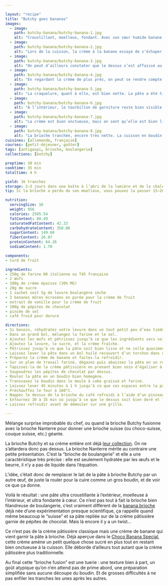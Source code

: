 ```yaml
---

layout: "recipe"
title: "Butchy goes bananas"
images:
  - image:
    path: butchy-banana/butchy-banana-1.jpg
    alt: "Croustillant, moelleux, fondant. Avec son cœur humide banane chocolat créé par le roulage de la pâte, il faut une mie assez dense autour pour que tout se tienne sans casser."
  - image:
    path: butchy-banana/butchy-banana-2.jpg
    alt: "Lors de la cuisson, la crème à la banane essaye de s’échaper, ce qui crée une belle énorme craquelure qui rappelle le suisse."
  - image:
    path: butchy-banana/butchy-banana-3.jpg
    alt: "On peut d’ailleurs constater que le dessus s’est affaissé au centre."
  - image:
    path: butchy-banana/butchy-banana-4.jpg
    alt: "En regardant la crème de plus près, on peut se rendre compte qu’il y a quelque chose de différent, elle n'est pas aussi jaune que la crème patissière, et un peu plus transparente aussi."
  - image:
    path: butchy-banana/butchy-banana-5.jpg
    alt: "La craquelure, quant à elle, est bien nette. La pâte a été tiraillée d’un coup. Ça s’explique aussi par le fait que la pâte ne colle pas du tout, tout juste hydratée par les ingrédients humides, sans aucun liquide."
  - image:
    path: butchy-banana/butchy-banana-6.jpg
    alt: "À l’intérieur, le tourbillon de garniture reste bien visible. Il est ultra généraux au centre, et rend le cœur bien humide."
  - image:
    path: butchy-banana/butchy-banana-7.jpg
    alt: "La crème est bien onctueuse, mais on sent qu’elle est bien liée de par la présence de la banane, qui peut être amenée à remplacer les œufs dans des recettes sucrées. Elle est un peu plus consistante, moins crèmeuse que la pâtissière. C’est une purée de banane bien épaissie."
  - image:
    path: butchy-banana/butchy-banana-8.jpg
    alt: "La brioche tranchée, encore très nette. La cuisson en boudin est vraiment une caractéristique de cette brioche. Ça rappelle les bûches roulées mais pas tout à fait, ça se rapproche du stollen et de sa pâte d’amande ou presque, ça permet vraiment ce cœur humide entouré de chocolat fondant."
cuisines: [allemande, française]
courses: [petit-déjeuner, goûter]
tags: [antigaspi, brioche, boulangerie]
collections: [butchy]

preptime: 30 min
cooktime: 35 min
totaltime: 4 h

yield: 16 tranches
storage: 2–3 jours dans une boîte à l’abri de la lumière et de la chaleur à température ambiante.
tip: Si la brioche a perdu de son moelleux, vous pouvez la passer 15–20 secondes au micro-ondes pour lui faire retrouver toute sa douceur.

nutrition:
  servingSize: 16
  weight: 956
  calories: 2505.54
  fatContent: 80.49
  saturatedFatContent: 42.33
  carbohydrateContent: 358.06
  sugarContent: 149.60
  fiberContent: 26.87
  proteinContent: 64.26
  sodiumContent: 1.70

components: 
- Curd de fruit

ingredients:
- 250g de farine 00 italienne ou T45 française
- 2 œufs
- 100g de crème épaisse (30% MG)
- 20g de sucre
- 1 sachet soit 5g de levure boulangère sèche
- 2 bananes mûres écrasées en purée pour la crème de fruit
- extrait de vanille pour la crème de fruit
- 100g de pépites de chocolat
- pincée de sel
- café froid pour dorure

directions:
- Si besoin, réhydratez votre levure dans un tout petit peu d’eau tiède et le sucre.
- Dans un grand bol, mélangez la farine et le sel.
- Ajoutez les œufs et pétrissez jusqu’à ce que les ingrédients secs soient bien humides.
- Ajoutez la levure, le sucre, et la crème fraîche. 
- Pétrissez jusqu'à ce que la pâte soit bien lisse et ne colle quasiment plus aux doigts – au robot, quand la pâte se décolle des parois, pas plus. Elle doit néanmoins rester bien souple, donc ajustez farine et liquide en conséquence. 
- Laissez lever la pâte dans un bol huilé recouvert d’un torchon dans un endroit chaud pendant 1h30–2h. Elle devrait avoir doublé de volume au bout de ce laps de temps. Vous pouvez également la préparer la veille et la laisser lever au frigo pendant la nuit.
- Préparez la crème de banane et faites-la refroidir.
- Sur un plan de travail fariné, dégazez puis abaissez la pâte en un rectangle de 35 cm sur 25 environ, ou la longueur de votre moule à cake. Le côté le plus court doit se situer sur l’axe horizontal du plan de travail.
- Tapissez-la de la crème pâtissière en prenant bien soin d’égaliser à la spatule, et de laisser un espace des 4 côtés.
- Saupoudrez les pépites de chocolat par dessus.
- Roulez la pâte en un boudin bien homogène.
- Transvasez le boudin dans le moule à cake graissé et fariné.
- Laissez lever 45 minutes à 1 h jusqu’à ce que ces espaces entre la pâte et les parois soient comblés. La pâte ne va pas énormément lever, c’est normal.
- Préchauffez le four à 160°C.
- Nappez le dessus de la brioche du café refroidi à l’aide d’un pinceau.
- Enfournez 30 à 35 min où jusqu’à ce que le dessus soit bien doré et légèrement craquelé.
- Laissez refroidir avant de démouler sur une grille.

---
```


Mélange surprise improbable du chef, ou quand la brioche Butchy fusionne avec la brioche Nanterre pour donner une brioche suisse (ou choco-suisse, couque suisse, etc.) géante. 

La brioche Butchy et sa crème entière ont déjà [leur collection](../collections.html#butchy). On ne s’attardera donc pas dessus. La brioche Nanterre mérite au contraire une petite présentation. C’est la “brioche de boulangerie” et elle a une caractéristique très précise&nbsp;: elle est seulement hydratée par les œufs et le beurre, il n’y a pas de liquide dans l’équation.

L’idée, c’était donc de remplacer le lait de la pâte à brioche Butchy par un autre œuf, de juste la rouler pour la cuire comme un gros boudin, et de voir ce que ça donne. 

Voilà le résultat&nbsp;: une pâte ultra croustillante à l’extérieur, moelleuse à l’intérieur, et ultra fondante à cœur. Ce n’est pas tout à fait la brioche bien filandreuse de boulangerie, c’est vraiment différent de la [banana brioche](banana-brioche.html) déjà née d’une expérimentation presque scientifique, ça rappelle quand même beaucoup le “suisse” et sa pâte repliée sur de la crème pâtissière garnie de pépites de chocolat. Mais là encore il y a un twist…

Ce n’est pas de la crème pâtissière classique mais une crème de banane qui vient garnir la pâte à brioche. Déjà aperçue dans le [Choco Banana Special](Choco-banana-special.html), cette crème amène un petit quelque chose sucré en plus tout en restant bien onctueuse à la cuisson. Elle déborde d’ailleurs tout autant que la crème pâtissière plus traditionnelle.

Au final cette “brioche fusion” est une tuerie&nbsp;: une texture bien à part, un goût atypique qu’on n’en attend pas de prime abord, une préparation simplifiée sans aucune découpe du boudin. Et de grosses difficultés à ne pas enfiler les tranches les unes après les autres.